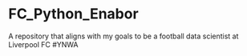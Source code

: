 # FC_Python_Enabor
A repository that aligns with my goals to be a football data scientist at Liverpool FC #YNWA
